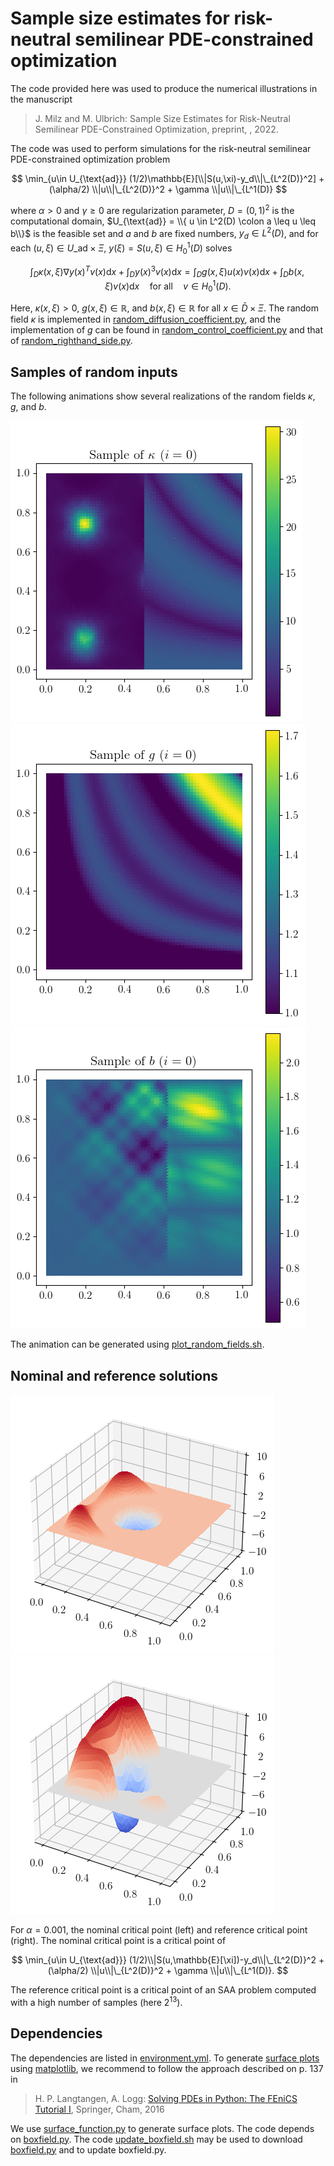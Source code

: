 # Sample size estimates for risk-neutral semilinear PDE-constrained optimization

The code provided here was used to produce the numerical illustrations in the manuscript

> J. Milz and M. Ulbrich: Sample Size Estimates for Risk-Neutral Semilinear PDE-Constrained Optimization, preprint, , 2022.

The code was used to perform simulations for the risk-neutral semilinear PDE-constrained optimization problem

$$
\min_{u\in U_{\text{ad}}} (1/2)\mathbb{E}[\\|S(u,\xi)-y_d\\|\_{L^2(D)}^2]  + (\alpha/2) \\|u\\|\_{L^2(D)}^2 + \gamma \\|u\\|\_{L^1(D)}
$$


where $\alpha > 0$ and 
$\gamma \geq 0$ are regularization parameter, 
$D = (0,1)^2$ is the computational domain, 
$U_{\text{ad}} = \\{ u \in L^2(D) \colon a \leq u \leq b\\}$ is the feasible set and 
$a$ and 
$b$ are fixed numbers, 
$y_d \in L^2(D)$, and for each 
$(u,\xi) \in U\_{\text{ad}} \times \Xi$, 
$y(\xi) = S(u,\xi) \in H_0^1(D)$ solves

$$
\int_{D} \kappa(x,\xi) \nabla y(x)^T v(x) \text{d} x +  \int_{D} y(x)^3 v(x) \text{d} x = \int_{D} g(x,\xi) u(x) v(x) \text{d}  x + \int_{D} b(x,\xi) v(x) \text{d} x \quad \text{for all} \quad v \in H_0^1(D).
$$

Here, $\kappa(x,\xi) > 0$,
$g(x,\xi) \in \mathbb{R}$,
and $b(x,\xi) \in \mathbb{R}$
for all $x \in \bar{D} \times \Xi$. 
The random field $\kappa$ is implemented in [random_diffusion_coefficient.py](random_fields/random_diffusion_coefficient.py), and the implementation of $g$ can be found in [random_control_coefficient.py](random_fields/random_control_coefficient.py) and that of [random_righthand_side.py](random_fields/random_righthand_side.py).

## Samples of random inputs

The following animations show several realizations of the random fields 
$\kappa$, 
$g$, and 
$b$.

![](random_fields/output/random_diffusion_coefficient.gif)
![](random_fields/output/random_g.gif)
![](random_fields/output/random_rhs.gif)

The animation can be generated using [plot_random_fields.sh](random_fields/plot_random_fields.sh).

## Nominal and reference solutions

![](output/Nominal_Simulation_n=64_date=01-Jul-2022-13-26-50/01-Jul-2022-13-26-50_nominal_solution_n=64_surface.png)
![](output/Reference_Simulation_n=64_N=8192_date=04-Jul-2022-22-09-44/04-Jul-2022-22-09-44_reference_solution_mpi_rank=0_N=8192_n=64_surface.png)

For $\alpha = 0.001$, the nominal critical point (left) and reference critical point (right). The nominal critical point is a critical point of 

$$
\min_{u\in U_{\text{ad}}} (1/2)\\|S(u,\mathbb{E}[\xi])-y_d\\|\_{L^2(D)}^2  + (\alpha/2) \\|u\\|\_{L^2(D)}^2 + \gamma \\|u\\|\_{L^1(D)}.
$$

The reference critical point is a critical point of an SAA problem computed with a high number of samples (here $2^{13}$).

## Dependencies

The dependencies are listed in [environment.yml](../../environment.yml). To generate [surface plots](https://matplotlib.org/stable/gallery/mplot3d/surface3d.html) using [matplotlib](https://matplotlib.org/), we recommend to follow the approach described on p. 137 in

> H. P. Langtangen, A. Logg: [Solving PDEs in Python: The FEniCS Tutorial I](https://link.springer.com/book/10.1007/978-3-319-52462-7), Springer, Cham, 2016

We use [surface_function.py](../../stats/surface_function.py) to generate surface plots. The code depends on [boxfield.py](https://github.com/hplgit/fenics-tutorial/blob/master/src/vol1/python/boxfield.py). The code [update_boxfield.sh](../../stats/update_boxfield.sh) may be used to download [boxfield.py](https://github.com/hplgit/fenics-tutorial/blob/master/src/vol1/python/boxfield.py) and to update boxfield.py.
